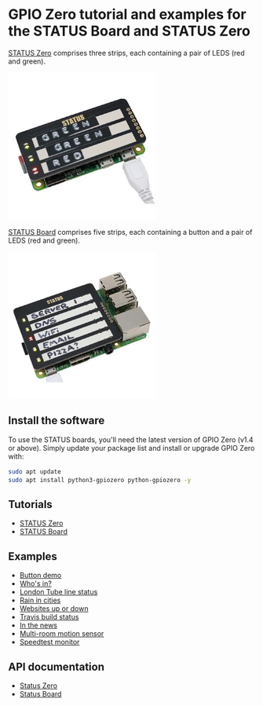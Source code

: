 # GPIO Zero tutorial and examples for the STATUS Board and STATUS Zero

[STATUS Zero](https://thepihut.com/collections/status-boards/products/status-board-zero)
comprises three strips, each containing a pair of LEDS (red and green).

![STATUS Zero](images/status-zero.jpg)

[STATUS Board](https://thepihut.com/collections/status-boards/products/status-board-pro)
comprises five strips, each containing a button and a pair of LEDS (red and
green).

![STATUS Board](images/status-board.jpg)

## Install the software

To use the STATUS boards, you'll need the latest version of GPIO Zero (v1.4 or
above). Simply update your package list and install or upgrade GPIO Zero with:

```bash
sudo apt update
sudo apt install python3-gpiozero python-gpiozero -y
```

## Tutorials

- [STATUS Zero](tutorials/status-zero/README.md)
- [STATUS Board](tutorials/status-board/README.md)

## Examples

- [Button demo](examples/button-demo/README.md)
- [Who's in?](examples/whos-in/README.md)
- [London Tube line status](examples/tube/README.md)
- [Rain in cities](examples/rain/README.md)
- [Websites up or down](examples/website-monitor/README.md)
- [Travis build status](examples/travis-build/README.md)
- [In the news](examples/news/README.md)
- [Multi-room motion sensor](examples/multi-room-motion/README.md)
- [Speedtest monitor](examples/speedtest/README.md)

## API documentation

- [Status Zero](http://gpiozero.readthedocs.io/en/stable/api_boards.html#statuszero)
- [Status Board](http://gpiozero.readthedocs.io/en/stable/api_boards.html#statusboard)

